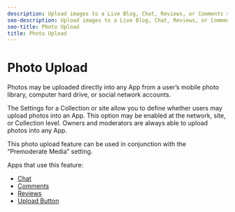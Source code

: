 ```yaml
---
description: Upload images to a Live Blog, Chat, Reviews, or Comments stream.
seo-description: Upload images to a Live Blog, Chat, Reviews, or Comments stream.
seo-title: Photo Upload
title: Photo Upload
---
```


# Photo Upload

Photos may be uploaded directly into any App from a user’s mobile photo library, computer hard drive, or social network accounts.

The Settings for a Collection or site allow you to define whether users may upload photos into an App. This option may be enabled at the network, site, or Collection level. Owners and moderators are always able to upload photos into any App.

This photo upload feature can be used in conjunction with the “Premoderate Media” setting.

Apps that use this feature:

* [Chat](c_chat_app.md#c_chat_app)
* [Comments](c_comments_app.md#c_comments_app)
* [Reviews](c_reviews_app.md#c_reviews_app)
* [Upload Button](c_upload_button_app.md#c_upload_button_app)
